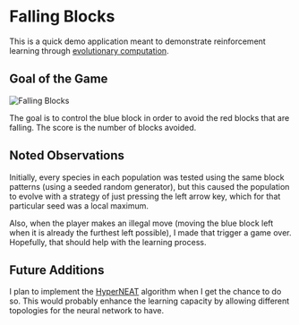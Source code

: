 # Falling Blocks

This is a quick demo application meant to demonstrate reinforcement learning through [evolutionary computation](https://en.wikipedia.org/wiki/Evolutionary_computation).

## Goal of the Game

![Falling Blocks](https://github.com/ljeabmreosn/falling_blocks/tree/master/resources/falling_blocks.gif)

The goal is to control the blue block in order to avoid the red blocks that are falling. The score is the number of blocks avoided.

## Noted Observations
Initially, every species in each population was tested using the same block patterns (using a seeded random generator), but this caused the population to evolve with a strategy of just pressing the left arrow key, which for that particular seed was a local maximum.

Also, when the player makes an illegal move (moving the blue block left when it is already the furthest left possible), I made that trigger a game over. Hopefully, that should help with the learning process.


## Future Additions

I plan to implement the [HyperNEAT]() algorithm when I get the chance to do so. This would probably enhance the learning capacity by allowing different topologies for the neural network to have.

